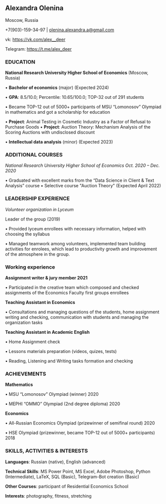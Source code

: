 ## Alexandra Olenina
 Moscow, Russia
 
 +7(903)-159-34-97 | olenina.alexandra.a@gmail.com
 
 vk: https://vk.com/alex__deer
 
 Telegram: https://t.me/alex_deer
 
### EDUCATION

**National Research University Higher School of Economics**	(Moscow, Russia)

•	**Bachelor of economics** (major)	(Expected 2024)

•	**GPA**: 8.5/10.0; Percentile: 10.65/100.0; TOP-32 out of 291 students

•	Became TOP-12 out of 5000+ participants of MSU “Lomonosov” Olympiad in mathematics and got a scholarship for education

•	**Project**: Animal Testing in Cosmetic Industry as a Factor of Refusal to Purchase Goods
•	**Project**: Auction Theory: Mechanism Analysis of the Scoring Auctions with undisclosed discount


•	**Intellectual data analysis** (minor)	(Expected 2023)

### ADDITIONAL COURSES
 
*National Research University Higher School of Economics	Oct. 2020 – Dec. 2020*

•	Graduated with excellent marks from the “Data Science in Client & Text Analysis” course
•	Selective course "Auction Theory" (Expected April 2022)


### LEADERSHIP EXPERIENCE

*Volunteer organization in Lyceum*

Leader of the group	(2019)

•	Provided lyceum enrollees with necessary information, helped with choosing the syllabus

•	Managed teamwork among volunteers, implemented team building activities for enrolees, which lead to productivity growth and improvement of the atmosphere in the group.

### Working experience

**Assignment writer & jury member	2021**

•	Participated in the creative team which composed and checked assignments of the Economics Faculty first groups enrollees

**Teaching Assistant in Economics**

•	Consultations and managing questions of the students, home assignment writing and checking, communication with students and managing the organization tasks

**Teaching Assistant in Academic English**

•	Home Assignment check

•	Lessons materials preparation (videos, quizes, tests)

•	Reading, Listening and Writing tasks formation and checking


### ACHIEVEMENTS

**Mathematics**

•	MSU “Lomonosov” Olympiad (winner)	2020

•	MEPHI “OMMO” Olympiad (2nd degree diploma) 2020

**Economics**

•	All-Russian Economics Olympiad (prizewinner of semifinal round)	2020

•	HSE Olympiad (prizewinner, became TOP-12 out of 5000+ participants)	2018


### SKILLS, ACTIVITIES & INTERESTS

**Languages**: Russian (native), English (advanced)

**Technical Skills**: MS Power Point, MS Excel, Adobe Photoshop, Python (Intermediate), LaTeX, SQL (Basic), Telegram-Bot creation (Basic)

**Other Courses**: participant of Residential Economics School

**Interests**: photography, fitness, stretching

<!--
**alexashalenina/alexashalenina** is a ✨ _special_ ✨ repository because its `README.md` (this file) appears on your GitHub profile.
